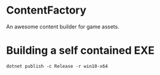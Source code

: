# ContentFactory

An awesome content builder for game assets.


# Building a self contained EXE

```
dotnet publish -c Release -r win10-x64
```
